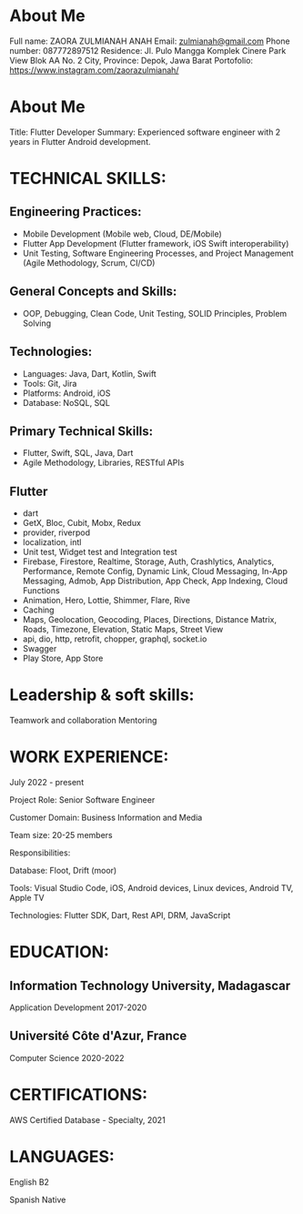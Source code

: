 # About Me
Full name: ZAORA ZULMIANAH ANAH
Email: zulmianah@gmail.com
Phone number: 087772897512
Residence: Jl. Pulo Mangga Komplek Cinere Park View Blok AA No. 2
City, Province: Depok, Jawa Barat
Portofolio: https://www.instagram.com/zaorazulmianah/

# About Me
Title: Flutter Developer
Summary: Experienced software engineer with 2 years in Flutter Android development.

# TECHNICAL SKILLS:

## Engineering Practices:

- Mobile Development (Mobile web, Cloud, DE/Mobile)
- Flutter App Development (Flutter framework, iOS Swift interoperability)
- Unit Testing, Software Engineering Processes, and Project Management (Agile Methodology, Scrum, CI/CD)

## General Concepts and Skills:

- OOP, Debugging, Clean Code, Unit Testing, SOLID Principles, Problem Solving

## Technologies:

- Languages: Java, Dart, Kotlin, Swift
- Tools: Git, Jira
- Platforms: Android, iOS
- Database: NoSQL, SQL

## Primary Technical Skills:

- Flutter, Swift, SQL, Java, Dart
- Agile Methodology, Libraries, RESTful APIs

## Flutter

- dart
- GetX, Bloc, Cubit, Mobx, Redux
- provider, riverpod
- localization, intl
- Unit test, Widget test and Integration test
- Firebase, Firestore, Realtime, Storage, Auth, Crashlytics, Analytics, Performance, Remote Config, Dynamic Link, Cloud Messaging, In-App Messaging, Admob, App Distribution, App Check, App Indexing, Cloud Functions
- Animation, Hero, Lottie, Shimmer, Flare, Rive
- Caching
- Maps, Geolocation, Geocoding, Places, Directions, Distance Matrix, Roads, Timezone, Elevation, Static Maps, Street View
- api, dio, http, retrofit, chopper, graphql, socket.io
- Swagger
- Play Store, App Store


# Leadership & soft skills:

Teamwork and collaboration
Mentoring

# WORK EXPERIENCE:

July 2022 - present

Project Role: Senior Software Engineer

Customer Domain: Business Information and Media

Team size: 20-25 members

Responsibilities:

Database: Floot, Drift (moor)

Tools: Visual Studio Code, iOS, Android devices, Linux devices, Android TV, Apple TV

Technologies: Flutter SDK, Dart, Rest API, DRM, JavaScript

# EDUCATION:

## Information Technology University, Madagascar
Application Development
2017-2020

## Université Côte d'Azur, France
Computer Science
2020-2022

# CERTIFICATIONS:

AWS Certified Database - Specialty, 2021

# LANGUAGES:

English B2

Spanish Native